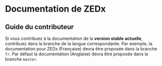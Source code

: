 # Documentation de ZEDx

## Guide du contributeur

Si vous contribuez à la documentation de la **version stable actuelle**, contribuez dans la branche de la langue correspondante. Par exemple, la documentation pour ZEDx (Française) devra être proposée dans la branche `fr`. Par défaut la documentation (Anglaise) devra être proposée dans la branche `master`.
